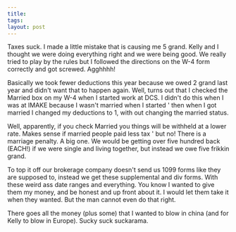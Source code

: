 ```yaml
---
title: 
tags: 
layout: post
---
```

Taxes suck.  I made a little mistake that is causing me 5 grand.  Kelly and I thought we were doing everything right and we were being good.  We really tried to play by the rules but I followed the directions on the W-4 form correctly and got screwed.  Agghhhh!



Basically we took fewer deductions this year because we owed 2 grand last year and didn't want that to happen again.  Well, turns out that I checked the Married box on my W-4 when I started work at DCS.  I didn't do this when I was at IMAKE because I wasn't married when I started ' then when I got married I changed my deductions to 1, with out changing the married status. 



Well, apparently, if you check Married you things will be withheld at a lower rate.  Makes sense if married people paid less tax ' but no!  There is a marriage penalty.  A big one.  We would be getting over five hundred back (EACH!) if we were single and living together, but instead we owe five frikkin grand.



To top it off our brokerage company doesn't send us 1099 forms like they are supposed to, instead we get these supplemental and div forms.  With these weird ass date ranges and everything.  You know I wanted to give them my money, and be honest and up front about it.  I would let them take it when they wanted.  But the man cannot even do that right.   



There goes all the money (plus some) that I wanted to blow in china (and for Kelly to blow in Europe).  Sucky suck suckarama.


